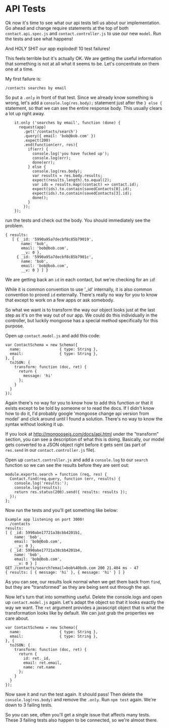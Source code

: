 # API Tests

Ok now it's time to see what our api tests tell us about our implementation.  Go ahead and change require statements at the top of both `contact.api.spec.js` and `contact.controller.js` to use our new `model`.  Run the tests and see what happens!

And HOLY SHIT our app exploded!  10 test failures!

This feels terrible but it's actually OK.  We are getting the useful information that something is not at all what it seems to be.  Let's concentrate on them one at a time.

My first failure is:
```
/contacts searches by email
```
So put a `.only` in front of that test.  Since we already know something is wrong, let's add a `console.log(res.body);` statement just after the `} else {` statement, so that we can see the entire response body.  This usually clears a lot up right away.

```
    it.only ('searches by email', function (done) {
      request(app)
        .get('/contacts/search')
        .query({ email: 'bob@bob.com' })
        .expect(200)
        .end(function(err, res){
          if(err) {
            console.log('you have fucked up');
            console.log(err);
            done(err);
          } else {
            console.log(res.body);
            var results = res.body.results;
            expect(results.length).to.equal(2);
            var ids = results.map((contact) => contact.id);
            expect(ids).to.contain(savedContacts[0].id);
            expect(ids).to.contain(savedContacts[3].id);
            done();
          }
        });
    });
```

run the tests and check out the body.  You should immediately see the problem.
```
{ results:
   [ { _id: '5990a95a7decbf8c85b79019',
       name: 'bob',
       email: 'bob@bob.com',
       __v: 0 },
     { _id: '5990a95a7decbf8c85b7901c',
       name: 'bob',
       email: 'bob@bob.com',
       __v: 0 } ] }
```
We are getting back an `id` in each contact, but we're checking for an `id`!

While it is common convention to use '_id' internally, it is also common convention to proved `id` externally.  There's really no way for you to know that except to work on a few apps or ask somebody.

So what we want is to transform the way our object looks just at the last step as it's on the way out of our app.  We could do this individually in the controller, but luckily mongoose has a special method specifically for this purpose.

Open up `contact.model.js` and add this code:
```
var ContactSchema = new Schema({
  name:                 { type: String },
  email:                { type: String },
}, {
  toJSON: {
    transform: function (doc, ret) {
      return {
        message: 'hi'
      };
    }
  }
});
```
Again there's no way for you to know how to add this function or that it exists except to be told by someone or to read the docs.  If I didn't know how to do it, I'd probably google 'mongoose change api version from model' and click around until I found a solution.  There's no way to know the syntax without looking it up.

If you look at http://mongoosejs.com/docs/api.html under the "transform" section, you can see a description of what this is doing.  Basically, our model gets converted to a JSON object right before it gets sent (as part of `res.send` in our `contact.controller.js` file). 

Open up `contact.controller.js` and add a `console.log` to our `search` function so we can see the results before they are sent out:
```
module.exports.search = function (req, res) {
  Contact.find(req.query, function (err, results) {
    console.log('results:');
    console.log(results);
    return res.status(200).send({ results: results });
  });
};
```

Now run the tests and you'll get something like below:
```
Example app listening on port 3000!
  /contacts
results:
[ { _id: 5990abe17721a38cbb4201b1,
    name: 'bob',
    email: 'bob@bob.com',
    __v: 0 },
  { _id: 5990abe17721a38cbb4201b4,
    name: 'bob',
    email: 'bob@bob.com',
    __v: 0 } ]
GET /contacts/search?email=bob%40bob.com 200 21.404 ms - 47
{ results: [ { message: 'hi' }, { message: 'hi' } ] }
```

As you can see, our results look normal when we get them back from `find`, but they are "transformed" as they are being sent out through the api.

Now let's turn that into something useful.  Delete the console.logs and open up `contact.model.js` again.  Let's adapt the object so that it looks exactly the way we want.  The `ret` argument provides a javascript object that is what the transformation looks like by default.  We can just grab the properties we care about.
```
var ContactSchema = new Schema({
  name:                 { type: String },
  email:                { type: String },
}, {
  toJSON: {
    transform: function (doc, ret) {
      return {
        id: ret._id,
        email: ret.email,
        name: ret.name
      };
    }
  }
});
```
Now save it and run the test again.  It should pass!  Then delete the `console.log(res.body)` and remove the `.only`.  Run `npm test` again.  We're down to 3 failing tests.

So you can see, often you'll get a single issue that affects many tests.  These 3 failing tests also happen to be connected, so we're almost there.

